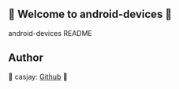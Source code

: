 ## 👋 Welcome to android-devices 🚀  

android-devices README  
  
  
## Author  

🤖 casjay: [Github](https://github.com/casjay) 🤖  

